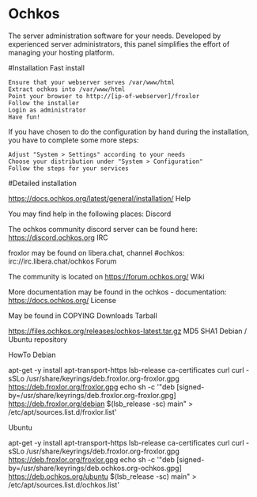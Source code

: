# Ochkos
The server administration software for your needs. Developed by experienced server administrators, this panel simplifies the effort of managing your hosting platform.


#Installation
Fast install



    Ensure that your webserver serves /var/www/html
    Extract ochkos into /var/www/html
    Point your browser to http://[ip-of-webserver]/froxlor
    Follow the installer
    Login as administrator
    Have fun!

If you have chosen to do the configuration by hand during the installation, you have to complete some more steps:

    Adjust "System > Settings" according to your needs
    Choose your distribution under "System > Configuration"
    Follow the steps for your services

#Detailed installation

https://docs.ochkos.org/latest/general/installation/
Help

You may find help in the following places:
Discord

The ochkos community discord server can be found here: https://discord.ochkos.org
IRC

froxlor may be found on libera.chat, channel #ochkos: irc://irc.libera.chat/ochkos
Forum

The community is located on https://forum.ochkos.org/
Wiki

More documentation may be found in the ochkos - documentation: https://docs.ochkos.org/
License

May be found in COPYING
Downloads
Tarball

https://files.ochkos.org/releases/ochkos-latest.tar.gz MD5 SHA1
Debian / Ubuntu repository

HowTo
Debian

apt-get -y install apt-transport-https lsb-release ca-certificates curl
curl -sSLo /usr/share/keyrings/deb.froxlor.org-froxlor.gpg https://deb.froxlor.org/froxlor.gpg
echo sh -c '"deb [signed-by=/usr/share/keyrings/deb.froxlor.org-froxlor.gpg] https://deb.froxlor.org/debian $(lsb_release -sc) main" > /etc/apt/sources.list.d/froxlor.list'

Ubuntu

apt-get -y install apt-transport-https lsb-release ca-certificates curl
curl -sSLo /usr/share/keyrings/deb.froxlor.org-froxlor.gpg https://deb.froxlor.org/froxlor.gpg
echo sh -c '"deb [signed-by=/usr/share/keyrings/deb.ochkos.org-ochkos.gpg] https://deb.ochkos.org/ubuntu $(lsb_release -sc) main" > /etc/apt/sources.list.d/ochkos.list'

